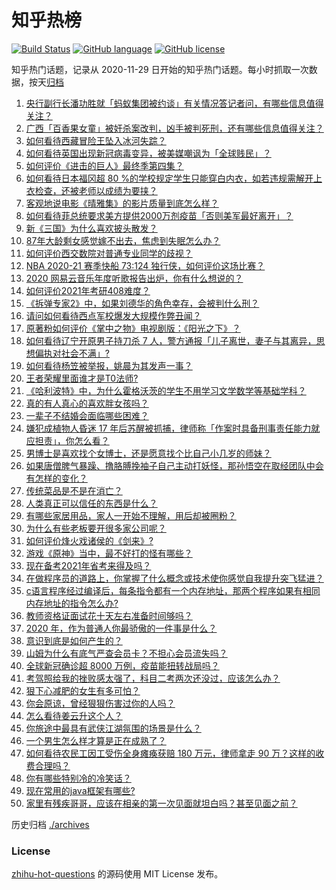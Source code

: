 # 知乎热榜
[![Build Status](https://github.com/ToWeLong/zhihu-hot-questions/workflows/CI/badge.svg)](https://github.com/ToWeLong/zhihu-hot-questions/actions)
[![GitHub language](https://img.shields.io/badge/language-golang-orange.svg)](https://golang.org/)
[![GitHub license](https://img.shields.io/github/license/ToWeLong/zhihu-hot-questions)](https://github.com/ToWeLong/zhihu-hot-questions/blob/main/LICENSE)

知乎热门话题，记录从 2020-11-29 日开始的知乎热门话题。每小时抓取一次数据，按天[归档](./archives)

<!-- BEGIN -->

1. [央行副行长潘功胜就「蚂蚁集团被约谈」有关情况答记者问，有哪些信息值得关注？](https://www.zhihu.com/question/436704650)
1. [广西「百香果女童」被奸杀案改判，凶手被判死刑，还有哪些信息值得关注？](https://www.zhihu.com/question/436816474)
1. [如何看待西藏冒险王坠入冰河失踪？](https://www.zhihu.com/question/436649928)
1. [如何看待英国出现新冠病毒变异，被美媒嘲讽为「全球贱民」？](https://www.zhihu.com/question/436090381)
1. [如何评价《进击的巨人》最终季第四集？](https://www.zhihu.com/question/436751369)
1. [如何看待日本福冈超 80 %的学校规定学生只能穿白内衣，如若违规需解开上衣检查，还被老师以成绩为要挟？](https://www.zhihu.com/question/436413911)
1. [客观地说电影《晴雅集》的影片质量到底怎么样？](https://www.zhihu.com/question/436379457)
1. [如何看待菲总统要求美方提供2000万剂疫苗「否则美军最好离开」？](https://www.zhihu.com/question/436725388)
1. [新《三国》为什么喜欢披头散发？](https://www.zhihu.com/question/431253577)
1. [87年大龄剩女感觉嫁不出去，焦虑到失眠怎么办？](https://www.zhihu.com/question/434712309)
1. [如何评价西交数院对普通专业同学的歧视？](https://www.zhihu.com/question/436643560)
1. [NBA 2020-21 赛季快船 73:124 独行侠，如何评价这场比赛？](https://www.zhihu.com/question/436802552)
1. [2020 网易云音乐年度听歌报告出炉，你有什么想说的？](https://www.zhihu.com/question/436822838)
1. [如何评价2021年考研408难度？](https://www.zhihu.com/question/436728345)
1. [《拆弹专家2》中，如果刘德华的角色幸存，会被判什么刑？](https://www.zhihu.com/question/436359447)
1. [请问如何看待西点军校爆发大规模作弊丑闻？](https://www.zhihu.com/question/436109775)
1. [原著粉如何评价《掌中之物》电视剧版：《阳光之下》？](https://www.zhihu.com/question/436729774)
1. [如何看待辽宁开原男子持刀杀 7 人，警方通报「儿子离世，妻子与其离异，思想偏执对社会不满」?](https://www.zhihu.com/question/436838731)
1. [如何看待杨笠被举报，姚晨为其发声一事？](https://www.zhihu.com/question/436790259)
1. [王者荣耀里面谁才是T0法师?](https://www.zhihu.com/question/399901238)
1. [《哈利波特》中，为什么霍格沃茨的学生不用学习文学数学等基础学科？](https://www.zhihu.com/question/432739605)
1. [真的有人真心的喜欢胖女孩吗？](https://www.zhihu.com/question/434828045)
1. [一辈子不结婚会面临哪些困难？](https://www.zhihu.com/question/424799240)
1. [嫌犯成植物人昏迷 17 年后苏醒被抓捕，律师称「作案时具备刑事责任能力就应担责」，你怎么看？](https://www.zhihu.com/question/436700954)
1. [男博士是喜欢找个女博士，还是愿意找个比自己小几岁的师妹？](https://www.zhihu.com/question/302750196)
1. [如果唐僧脾气暴躁、撸胳膊挽袖子自己主动打妖怪，那孙悟空在取经团队中会有怎样的变化？](https://www.zhihu.com/question/374876936)
1. [传统菜品是不是在消亡？](https://www.zhihu.com/question/433863389)
1. [人类真正可以信任的东西是什么？](https://www.zhihu.com/question/429528670)
1. [有哪些家居用品，家人一开始不理解，用后却被圈粉？](https://www.zhihu.com/question/435429498)
1. [为什么有些老板要开很多家公司呢？](https://www.zhihu.com/question/422859679)
1. [如何评价烽火戏诸侯的《剑来》?](https://www.zhihu.com/question/335960527)
1. [游戏《原神》当中，最不好打的怪有哪些？](https://www.zhihu.com/question/436559689)
1. [现在备考2021年省考来得及吗？](https://www.zhihu.com/question/428494858)
1. [在做程序员的道路上，你掌握了什么概念或技术使你感觉自我提升突飞猛进？](https://www.zhihu.com/question/68611994)
1. [c语言程序经过编译后，每条指令都有一个内存地址，那两个程序如果有相同内存地址的指令怎么办?](https://www.zhihu.com/question/436174981)
1. [教师资格证面试花十天左右准备时间够吗？](https://www.zhihu.com/question/433616547)
1. [2020 年，作为普通人你最骄傲的一件事是什么？](https://www.zhihu.com/question/436154922)
1. [意识到底是如何产生的？](https://www.zhihu.com/question/436562599)
1. [山姆为什么有底气严查会员卡？不担心会员流失吗？](https://www.zhihu.com/question/435214414)
1. [全球新冠确诊超 8000 万例，疫苗能扭转战局吗？](https://www.zhihu.com/question/436668232)
1. [考驾照给我的挫败感太强了，科目二考两次还没过，应该怎么办？](https://www.zhihu.com/question/433484308)
1. [狠下心减肥的女生有多可怕？](https://www.zhihu.com/question/431969166)
1. [你会原谅，曾经狠狠伤害过你的人吗？](https://www.zhihu.com/question/431415281)
1. [怎么看待姜云升这个人？](https://www.zhihu.com/question/429433594)
1. [你旅途中最具有武侠江湖氛围的场景是什么？](https://www.zhihu.com/question/436280226)
1. [一个男生怎么样才算是正在成熟了？](https://www.zhihu.com/question/431134549)
1. [如何看待农民工因工受伤全身瘫痪获赔 180 万元，律师拿走 90 万？这样的收费合理吗？](https://www.zhihu.com/question/436628220)
1. [你有哪些特别冷的冷笑话？](https://www.zhihu.com/question/59956125)
1. [现在常用的java框架有哪些?](https://www.zhihu.com/question/362802033)
1. [家里有残疾哥哥，应该在相亲的第一次见面就坦白吗？甚至见面之前？](https://www.zhihu.com/question/416657614)

<!-- END -->

历史归档 [./archives](./archives)


### License
[zhihu-hot-questions](https://github.com/towelong/zhihu-hot-questions) 的源码使用 MIT License 发布。